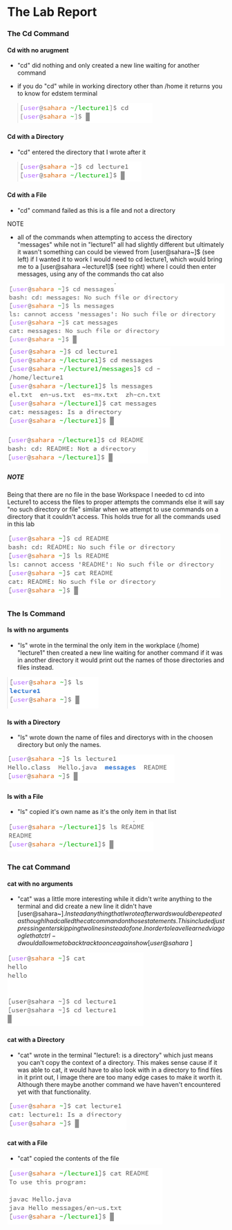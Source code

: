 
# The Lab Report 

### The Cd Command


#### Cd with no arugment

- "cd" did nothing and only created a new line waiting for another command


- if you do "cd" while in working directory other than /home it returns you to know for edstem terminal

  ![Image](No_Argument_cd_noHome.png)

#### Cd with a Directory 

- "cd" entered the directory that I wrote after it
  
  ![Image](Directory_cd.png)

#### Cd with a File

- "cd" command failed as this is a file and not a directory

NOTE

- all of the commands when attempting to access the directory "messages" while not in "lecture1" all had slightly different but ultimately it wasn't something can could be viewed from [user@sahara~]$ (see left) if I wanted it to work I would need to cd lecture1, which would bring me to a [user@sahara ~lecture1]$ (see right) where I could then enter messages, using any of the commands tho cat also

![Image](Directory_All_messages_lecture1Closed.png) ![Image](Directory_All_messages_lecture1Open.png)

  
  ![Image](File_cd.png)

##### NOTE

Being that there are no file in the base Workspace I needed to cd into Lecture1 to access the files to proper attempts the commands else it will say "no such directory or file" similar when we attempt to use commands on a directory that it couldn't access. This holds true for all the commands used in this lab

![Images](File_All_Error.png)



### The ls Command



#### ls with no arguments

- "ls" wrote in the terminal the only item in the workplace (/home) "lecture1" then created a new line waiting for another command if it was in another directory it would print out the names of those directories and files instead.

![Image](No_Argument_ls.png)

#### ls with a Directory

- "ls" wrote down the name of files and directorys with in the choosen directory but only the names.
  
![Image](Directory_ls_lecture1.png) 

#### ls with a File

- "ls" copied it's own name as it's the only item in that list
  
![Image](File_ls.png)


### The cat Command


#### cat with no arguments

- "cat" was a little more interesting while it didn't write anything to the terminal and did create a new line it didn't have [user@sahara~]$. Instead anything that I wrote afterwards would be repeated as though I had called the cat command on those statements. This included just pressing enter skipping two lines instead of one. In order to leave I learned via google that ctrl-d would allow me to back track to once again show [user@sahara~]$

![Image](No_Argument_cat.png)

#### cat with a Directory

- "cat" wrote in the terminal "lecture1: is a directory" which just means you can't copy the context of a directory. This makes sense cause if it was able to cat, it would have to also look with in a directory to find files in it print out, I image there are too many edge cases to make it worth it. Although there maybe another command we have haven't encountered yet with that functionality.

![Image](Directory_cat_lecture1.png)

#### cat with a File


- "cat" copied the contents of the file

![Image](File_cat.png)





